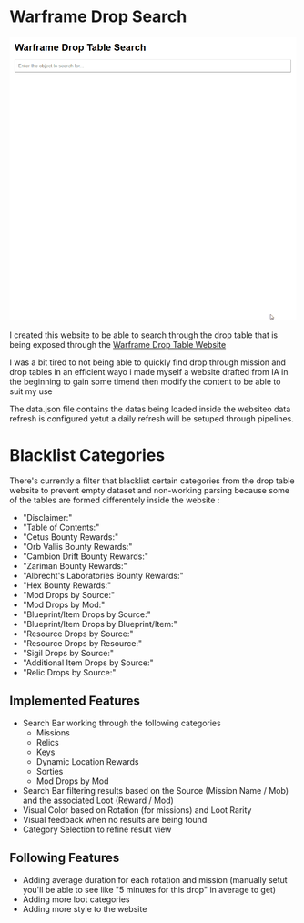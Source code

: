# Warframe Drop Search

![readme_gif](readme_gif.gif)

I created this website to be able to search through the drop table that is being exposed through the [Warframe Drop Table Website](https://warframe-web-assets.nyc3.cdn.digitaloceanspaces.com/uploads/cms/hnfvc0o3jnfvc873njb03enrf56.html#phoridassassination)

I was a bit tired to not being able to quickly find drop through mission and drop tables in an efficient wayo i made myself a website drafted from IA in the beginning to gain some timend then modify the content to be able to suit my use

The data.json file contains the datas being loaded inside the websiteo data refresh is configured yetut a daily refresh will be setuped through pipelines.

# Blacklist Categories

There's currently a filter that blacklist certain categories from the drop table website to prevent empty dataset and non-working parsing because some of the tables are formed differentely inside the website :
- "Disclaimer:"
- "Table of Contents:"
- "Cetus Bounty Rewards:"
- "Orb Vallis Bounty Rewards:"
- "Cambion Drift Bounty Rewards:"
- "Zariman Bounty Rewards:"
- "Albrecht's Laboratories Bounty Rewards:"
- "Hex Bounty Rewards:"
- "Mod Drops by Source:"
- "Mod Drops by Mod:"
- "Blueprint/Item Drops by Source:"
- "Blueprint/Item Drops by Blueprint/Item:"
- "Resource Drops by Source:"
- "Resource Drops by Resource:"
- "Sigil Drops by Source:"
- "Additional Item Drops by Source:"
- "Relic Drops by Source:"

## Implemented Features
- Search Bar working through the following categories
  - Missions
  - Relics
  - Keys
  - Dynamic Location Rewards
  - Sorties
  - Mod Drops by Mod
- Search Bar filtering results based on the Source (Mission Name / Mob) and the associated Loot (Reward / Mod)
- Visual Color based on Rotation (for missions) and Loot Rarity
- Visual feedback when no results are being found
- Category Selection to refine result view

## Following Features
- Adding average duration for each rotation and mission (manually setut you'll be able to see like "5 minutes for this drop" in average to get)
- Adding more loot categories
- Adding more style to the website